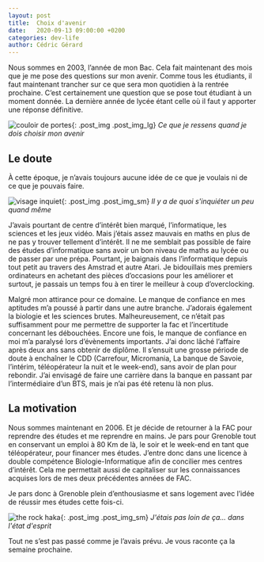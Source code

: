 ```yaml
---
layout: post
title:  Choix d'avenir
date:   2020-09-13 09:00:00 +0200
categories: dev-life
author: Cédric Gérard
---
```


Nous sommes en 2003, l’année de mon Bac. Cela fait maintenant des mois que je me pose des questions sur mon avenir. Comme tous les étudiants, il faut maintenant trancher sur ce que sera mon quotidien à la rentrée prochaine. C’est certainement une question que se pose tout étudiant à un moment donnée. La dernière année de lycée étant celle où il faut y apporter une réponse définitive.

![couloir de portes](https://cdn.pixabay.com/photo/2016/10/24/23/11/doors-1767562__480.jpg){: .post_img .post_img_lg} *Ce que je ressens quand je dois choisir mon avenir*


## Le doute


À cette époque, je n’avais toujours aucune idée de ce que je voulais ni de ce que je pouvais faire.

![visage inquiet](https://media.giphy.com/media/5Php4daFh3eR2dm0Pf/source.gif?cid=ecf05e47nwdh227gei2pomz810umafckao8mjusrvk4oo2ex&rid=source.gif&ct=g){: .post_img .post_img_sm} *Il y a de quoi s'inquiéter un peu quand même*

 J’avais pourtant de centre d’intérêt bien marqué, l’informatique, les sciences et les jeux vidéo. Mais j’étais assez mauvais en maths en plus de ne pas y trouver tellement d’intérêt. Il ne me semblait pas possible de faire des études d’informatique sans avoir un bon niveau de maths au lycée ou de passer par une prépa. Pourtant, je baignais dans l’informatique depuis tout petit au travers des Amstrad et autre Atari. Je bidouillais mes premiers ordinateurs en achetant des pièces d’occasions pour les améliorer et surtout, je passais un temps fou à en tirer le meilleur à coup d’overclocking.

Malgré mon attirance pour ce domaine. Le manque de confiance en mes aptitudes m’a poussé à partir dans une autre branche. J’adorais également la biologie et les sciences brutes. Malheureusement, ce n’était pas suffisamment pour me permettre de supporter la fac et l’incertitude concernant les débouchées. Encore une fois, le manque de confiance en moi m’a paralysé lors d’évènements importants. J’ai donc lâché l’affaire après deux ans sans obtenir de diplôme. Il s’ensuit une grosse période de doute à enchaîner le CDD (Carrefour, Micromania, La banque de Savoie, l’intérim, téléopérateur la nuit et le week-end), sans avoir de plan pour rebondir. J’ai envisagé de faire une carrière dans la banque en passant par l’intermédiaire d’un BTS, mais je n’ai pas été retenu là non plus.

## La motivation
 
Nous sommes maintenant en 2006. Et je décide de retourner à la FAC pour reprendre des études et me reprendre en mains. Je pars pour Grenoble tout en conservant un emploi à 80 Km de là, le soir et le week-end en tant que téléopérateur, pour financer mes études. J’entre donc dans une licence à double compétence Biologie-Informatique afin de concilier mes centres d’intérêt. Cela me permettait aussi de capitaliser sur les connaissances acquises lors de mes deux précédentes années de FAC.

Je pars donc à Grenoble plein d’enthousiasme et sans logement avec l’idée de réussir mes études cette fois-ci.

![the rock haka](https://media.giphy.com/media/3oKIPjzfv0sI2p7fDW/giphy-downsized.gif?cid=ecf05e475cvk0xmo9uzmu1l9lh3bkrivpi5t4ftfegwmw2mh&rid=giphy-downsized.gif&ct=g){: .post_img .post_img_sm} *J'étais pas loin de ça... dans l'état d'esprit*

Tout ne s’est pas passé comme je l’avais prévu. Je vous raconte ça la semaine prochaine.

